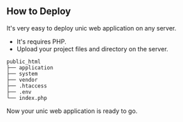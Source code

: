 ## How to Deploy

  It's very easy to deploy unic web application on any server.

  - It's requires PHP.
  - Upload your project files and directory on the server.

```
public_html
├── application
├── system
├── vendor
├── .htaccess
├── .env
└── index.php
```

  Now your unic web application is ready to go.

